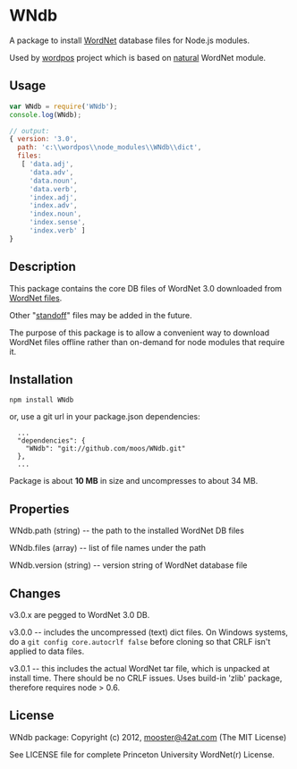 
WNdb
=======

A package to install [WordNet](http://wordnet.princeton.edu) database files for Node.js modules.

Used by [wordpos](http://github.com/moos/wordpos) project which is based on [natural](http://github.com/NaturalNode/natural) WordNet module.


Usage
-------

```js
var WNdb = require('WNdb');
console.log(WNdb);

// output:
{ version: '3.0',
  path: 'c:\\wordpos\\node_modules\\WNdb\\dict',
  files:
   [ 'data.adj',
     'data.adv',
     'data.noun',
     'data.verb',
     'index.adj',
     'index.adv',
     'index.noun',
     'index.sense',
     'index.verb' ]
}
```

Description
------------

This package contains the core DB files of WordNet 3.0 downloaded from [WordNet files](http://wordnet.princeton.edu/wordnet/download/current-version/).

Other "[standoff](http://wordnet.princeton.edu/wordnet/download/standoff/)" files may be added in the future.

The purpose of this package is to allow a convenient way to download WordNet files offline rather than on-demand for node modules that require it.


Installation
------------

    npm install WNdb

or, use a git url in your package.json dependencies:

```
  ...
  "dependencies": {
    "WNdb": "git://github.com/moos/WNdb.git"
  },
  ...
```

Package is about __10 MB__ in size and uncompresses to about 34 MB.

Properties
------------

WNdb.path (string) -- the path to the installed WordNet DB files

WNdb.files (array) -- list of file names under the path

WNdb.version (string) -- version string of WordNet database file


Changes
---------

v3.0.x are pegged to WordNet 3.0 DB.

v3.0.0 -- includes the uncompressed (text) dict files.  On Windows systems, do a `git config core.autocrlf false` before cloning so that CRLF isn't applied to data files.

v3.0.1 -- this includes the actual WordNet tar file, which is unpacked at install time.  There should be no CRLF issues.  Uses build-in 'zlib' package, therefore requires node > 0.6.


License
-------

WNdb package:
Copyright (c) 2012, mooster@42at.com
(The MIT License)

See LICENSE file for complete Princeton University WordNet(r) License.


